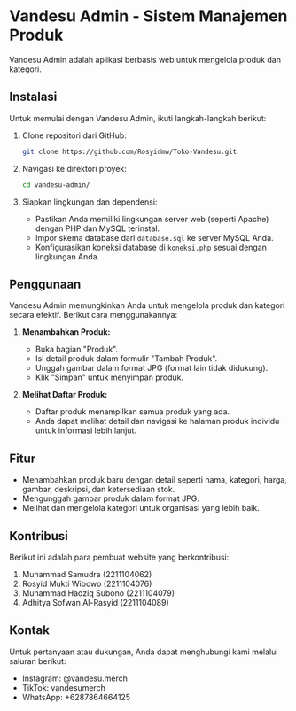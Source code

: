 # Vandesu Admin - Sistem Manajemen Produk

Vandesu Admin adalah aplikasi berbasis web untuk mengelola produk dan kategori.

## Instalasi

Untuk memulai dengan Vandesu Admin, ikuti langkah-langkah berikut:

1. Clone repositori dari GitHub:

   ```bash
   git clone https://github.com/Rosyidmw/Toko-Vandesu.git
   ```

2. Navigasi ke direktori proyek:

   ```bash
   cd vandesu-admin/
   ```

3. Siapkan lingkungan dan dependensi:

   - Pastikan Anda memiliki lingkungan server web (seperti Apache) dengan PHP dan MySQL terinstal.
   - Impor skema database dari `database.sql` ke server MySQL Anda.
   - Konfigurasikan koneksi database di `koneksi.php` sesuai dengan lingkungan Anda.

## Penggunaan

Vandesu Admin memungkinkan Anda untuk mengelola produk dan kategori secara efektif. Berikut cara menggunakannya:

1. **Menambahkan Produk:**
   - Buka bagian "Produk".
   - Isi detail produk dalam formulir "Tambah Produk".
   - Unggah gambar dalam format JPG (format lain tidak didukung).
   - Klik "Simpan" untuk menyimpan produk.

2. **Melihat Daftar Produk:**
   - Daftar produk menampilkan semua produk yang ada.
   - Anda dapat melihat detail dan navigasi ke halaman produk individu untuk informasi lebih lanjut.

## Fitur

- Menambahkan produk baru dengan detail seperti nama, kategori, harga, gambar, deskripsi, dan ketersediaan stok.
- Mengunggah gambar produk dalam format JPG.
- Melihat dan mengelola kategori untuk organisasi yang lebih baik.

## Kontribusi

Berikut ini adalah para pembuat website yang berkontribusi:

1. Muhammad Samudra (2211104062)
2. Rosyid Mukti Wibowo (2211104076)
3. Muhammad Hadziq Subono (2211104079)
4. Adhitya Sofwan Al-Rasyid (2211104089)

## Kontak

Untuk pertanyaan atau dukungan, Anda dapat menghubungi kami melalui saluran berikut:

- Instagram: @vandesu.merch
- TikTok: vandesumerch
- WhatsApp: +6287864664125
